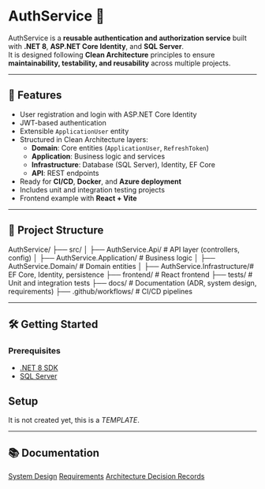 # AuthService 🔐

AuthService is a **reusable authentication and authorization service** built with **.NET 8**, **ASP.NET Core Identity**, and **SQL Server**.  
It is designed following **Clean Architecture** principles to ensure **maintainability, testability, and reusability** across multiple projects.

---

## 🚀 Features

- User registration and login with ASP.NET Core Identity
- JWT-based authentication
- Extensible `ApplicationUser` entity
- Structured in Clean Architecture layers:
  - **Domain**: Core entities (`ApplicationUser`, `RefreshToken`)
  - **Application**: Business logic and services
  - **Infrastructure**: Database (SQL Server), Identity, EF Core
  - **API**: REST endpoints
- Ready for **CI/CD**, **Docker**, and **Azure deployment**
- Includes unit and integration testing projects
- Frontend example with **React + Vite**

---

## 📂 Project Structure

AuthService/
├── src/
│ ├── AuthService.Api/ # API layer (controllers, config)
│ ├── AuthService.Application/ # Business logic
│ ├── AuthService.Domain/ # Domain entities
│ ├── AuthService.Infrastructure/# EF Core, Identity, persistence
├── frontend/ # React frontend
├── tests/ # Unit and integration tests
├── docs/ # Documentation (ADR, system design, requirements)
├── .github/workflows/ # CI/CD pipelines

---

## 🛠️ Getting Started

### Prerequisites
- [.NET 8 SDK](https://dotnet.microsoft.com/download/dotnet/8.0)
- [SQL Server](https://www.microsoft.com/en-us/sql-server/sql-server-downloads)

## Setup
 
 It is not created yet, this is a *TEMPLATE*.

 ---

## 📚 Documentation
[System Design](/docs/system-design.md)
[Requirements](/docs/requirements.md)
[Architecture Decision Records](/docs/adr/)
